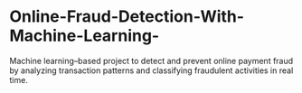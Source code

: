 # Online-Fraud-Detection-With-Machine-Learning-
Machine learning–based project to detect and prevent online payment fraud by analyzing transaction patterns and classifying fraudulent activities in real time.
